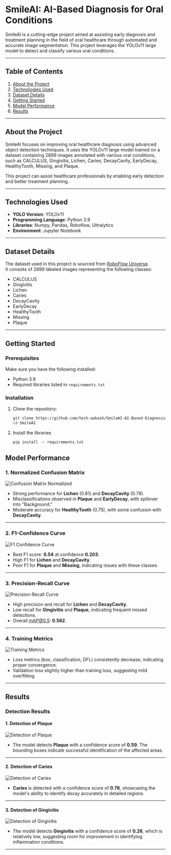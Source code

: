 # SmileAI: AI-Based Diagnosis for Oral Conditions

SmileAI is a cutting-edge project aimed at assisting early diagnosis and treatment planning in the field of oral healthcare through automated and accurate image segmentation. This project leverages the YOLOv11 large model to detect and classify various oral conditions.

---

## Table of Contents
1. [About the Project](#about-the-project)
2. [Technologies Used](#technologies-used)
3. [Dataset Details](#dataset-details)
4. [Getting Started](#getting-started)
5. [Model Performance](#model-performance)
6. [Results](#results)

---

## About the Project

SmileAI focuses on improving oral healthcare diagnosis using advanced object detection techniques. It uses the YOLOv11 large model trained on a dataset containing 2899 images annotated with various oral conditions, such as CALCULUS, Gingivitis, Lichen, Caries, DecayCavity, EarlyDecay, HealthyTooth, Missing, and Plaque.

This project can assist healthcare professionals by enabling early detection and better treatment planning.

---

## Technologies Used

- **YOLO Version**: YOLOv11
- **Programming Language**: Python 3.9
- **Libraries**: Numpy, Pandas, Roboflow, Ultralytics
- **Environment**: Jupyter Notebook

---

## Dataset Details

The dataset used in this project is sourced from [RoboFlow Universe](https://universe.roboflow.com/detection12/dent_final2).  
It consists of 2899 labeled images representing the following classes:
- CALCULUS
- Gingivitis
- Lichen
- Caries
- DecayCavity
- EarlyDecay
- HealthyTooth
- Missing
- Plaque

---

## Getting Started

### Prerequisites
Make sure you have the following installed:
- Python 3.9
- Required libraries listed in `requirements.txt`

### Installation
1. Clone the repository:
   ```bash
   git clone https://github.com/tech-aakash/SmileAI-AI-Based-Diagnosis-for-Oral-Conditions.git
   cd SmileAI
2. Install the libraries
   ```bash
   pip install -r requirements.txt

## Model Performance
### 1. Normalized Confusion Matrix
![Confusion Matrix Normalized](model_performance/confusion_matrix_normalized.png)

- Strong performance for **Lichen** (0.81) and **DecayCavity** (0.78).
- Misclassifications observed in **Plaque** and **EarlyDecay**, with spillover into "Background."
- Moderate accuracy for **HealthyTooth** (0.75), with some confusion with **DecayCavity**.

---

### 2. F1-Confidence Curve
![F1 Confidence Curve](model_performance/F1_curve.png)

- Best F1 score: **0.54** at confidence **0.203**.
- High F1 for **Lichen** and **DecayCavity**.
- Poor F1 for **Plaque** and **Missing**, indicating issues with these classes.

---

### 3. Precision-Recall Curve
![Precision-Recall Curve](model_performance/PR_curve.png)

- High precision and recall for **Lichen** and **DecayCavity**.
- Low recall for **Gingivitis** and **Plaque**, indicating frequent missed detections.
- Overall mAP@0.5: **0.562**.

---

### 4. Training Metrics
![Training Metrics](model_performance/results.png)

- Loss metrics (box, classification, DFL) consistently decrease, indicating proper convergence.
- Validation loss slightly higher than training loss, suggesting mild overfitting.

---

## Results

### Detection Results

#### 1. Detection of Plaque
![Detection of Plaque](results/results0.jpg)
- The model detects **Plaque** with a confidence score of **0.59**. The bounding boxes indicate successful identification of the affected areas.

---

#### 2. Detection of Caries
![Detection of Caries](results/results1.jpg)
- **Caries** is detected with a confidence score of **0.78**, showcasing the model's ability to identify decay accurately in detailed regions.

---

#### 3. Detection of Gingivitis
![Detection of Gingivitis](results/results2.jpg)
- The model detects **Gingivitis** with a confidence score of **0.26**, which is relatively low, suggesting room for improvement in identifying inflammation conditions.

---
